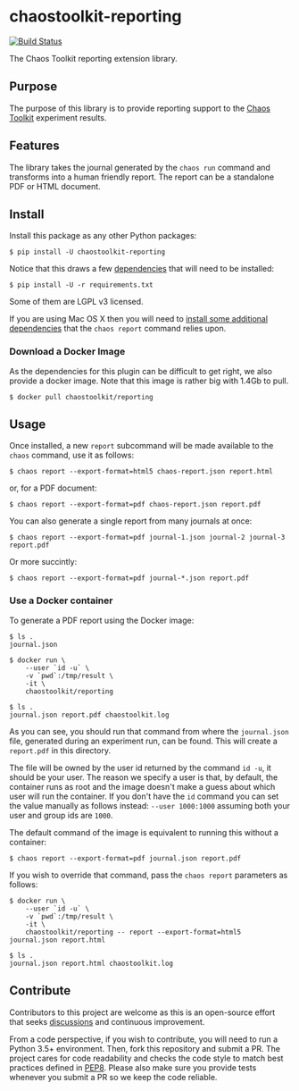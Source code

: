 # chaostoolkit-reporting

[![Build Status](https://travis-ci.org/chaostoolkit/chaostoolkit-reporting.svg?branch=master)](https://travis-ci.org/chaostoolkit/chaostoolkit-reporting)

The Chaos Toolkit reporting extension library.

## Purpose

The purpose of this library is to provide reporting support to the
[Chaos Toolkit][chaostoolkit] experiment results.

[chaostoolkit]: http://chaostoolkit.org

## Features

The library takes the journal generated by the `chaos run` command
and transforms into a human friendly report. The report can be a standalone
PDF or HTML document.

## Install

Install this package as any other Python packages:

```
$ pip install -U chaostoolkit-reporting
```

Notice that this draws a few [dependencies][deps] that will need to be installed:

[deps]: https://github.com/chaostoolkit/chaostoolkit-reporting/blob/master/requirements.txt

```
$ pip install -U -r requirements.txt
```

Some of them are LGPL v3 licensed.

If you are using Mac OS X then you will need to [install some additional dependencies](osx-install.md) that the `chaos report` command relies upon.

### Download a Docker Image

As the dependencies for this plugin can be difficult to get right, we also
provide a docker image. Note that this image is rather big with 1.4Gb to
pull.

```console
$ docker pull chaostoolkit/reporting
```

## Usage

Once installed, a new `report` subcommand will be made available to the
`chaos` command, use it as follows:

```
$ chaos report --export-format=html5 chaos-report.json report.html
```

or, for a PDF document:

```
$ chaos report --export-format=pdf chaos-report.json report.pdf
```

You can also generate a single report from many journals at once:

```
$ chaos report --export-format=pdf journal-1.json journal-2 journal-3 report.pdf
```

Or more succintly:

```
$ chaos report --export-format=pdf journal-*.json report.pdf
```

### Use a Docker container

To generate a PDF report using the Docker image:

```console
$ ls .
journal.json

$ docker run \
    --user `id -u` \
    -v `pwd`:/tmp/result \
    -it \
    chaostoolkit/reporting

$ ls .
journal.json report.pdf chaostoolkit.log
```

As you can see, you should run that command from where the `journal.json`
file, generated during an experiment run, can be found. This will create a
`report.pdf` in this directory.

The file will be owned by the user id returned by the command `id -u`, it should
be your user. The reason we specify a user is that, by default, the container
runs as root and the image doesn't make a guess about which user will run
the container. If you don't have the `id` command you can set the value
manually as follows instead: `--user 1000:1000` assuming both your user and
group ids are `1000`.

The default command of the image is equivalent to running this without a
container:

```console
$ chaos report --export-format=pdf journal.json report.pdf
```

If you wish to override that command, pass the `chaos report` parameters as
follows:

```console
$ docker run \
    --user `id -u` \
    -v `pwd`:/tmp/result \
    -it \
    chaostoolkit/reporting -- report --export-format=html5 journal.json report.html

$ ls .
journal.json report.html chaostoolkit.log
```

## Contribute

Contributors to this project are welcome as this is an open-source effort that
seeks [discussions][join] and continuous improvement.

[join]: https://join.chaostoolkit.org/

From a code perspective, if you wish to contribute, you will need to run a 
Python 3.5+ environment. Then, fork this repository and submit a PR. The
project cares for code readability and checks the code style to match best
practices defined in [PEP8][pep8]. Please also make sure you provide tests
whenever you submit a PR so we keep the code reliable.

[pep8]: https://pycodestyle.readthedocs.io/en/latest/

